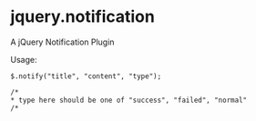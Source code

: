jquery.notification
===================

A jQuery Notification Plugin

Usage:

```javascrpt
$.notify("title", "content", "type");

/*
* type here should be one of "success", "failed", "normal"
/*
```
